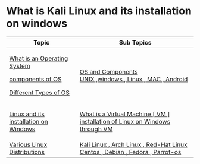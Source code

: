 # What is Kali Linux and its installation on windows

| Topic                                                                                                                                                                                                                        | Sub Topics                                                                                                                                                |
| ---------------------------------------------------------------------------------------------------------------------------------------------------------------------------------------------------------------------------- | --------------------------------------------------------------------------------------------------------------------------------------------------------- |
| <p><a href="what-is-an-operating-system-os.md">What is an Operating System</a></p><p><a href="what-is-an-operating-system-os.md">components of OS</a></p><p><a href="different-types-of-os.md">Different Types of OS</a></p> | <p><a href="what-is-an-operating-system-os.md">OS and Components</a><br><a href="different-types-of-os.md">UNIX ,windows , Linux , MAC , Android</a> </p> |
| [Linux and its installation on Windows](kali-linux-installation-on-windows-through-vmware.md)                                                                                                                                | <p><a href="kali-linux-installation-on-windows-through-vmware.md">What is a Virtual Machine [ VM ]<br>installation of Linux on Windows through VM</a></p> |
| [Various Linux Distributions](different-linux-distributions.md)                                                                                                                                                              | [Kali Linux , Arch Linux , Red-Hat Linux Centos , Debian , Fedora , Parrot-os](different-linux-distributions.md)                                          |
